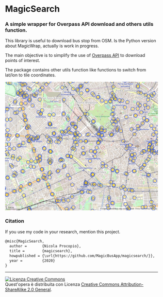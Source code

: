 # MagicSearch
### A simple wrapper for Overpass API download and others utils function.
This library is useful to download bus stop from OSM. Is the Python version about MagicWrap, actually is work in progress.

The main objective is to simplify the use of [Overpass API](https://wiki.openstreetmap.org/wiki/Overpass_API) to download points of interest.

The package contains other utils function like functions to switch from lat/lon to tile coordinates.

![Milano](https://github.com/nickprock/wRappoveRpass/blob/img/export.png)

### Citation
If you use my code in your research, mention this project.
```
@misc{MagicSearch,
  author =       {Nicola Procopio},
  title =        {magicsearch},
  howpublished = {\url{https://github.com/MagicBusApp/magicsearch/}},
  year =         {2020}
}
```
--------------

<a rel="license" href="https://creativecommons.org/licenses/by-sa/2.0/"><img alt="Licenza Creative Commons" style="border-width:0" src="https://i.creativecommons.org/l/by-sa/2.0/88x31.png" /></a><br />Quest'opera è distribuita con Licenza <a rel="license" href="http://creativecommons.org/licenses/by-sa/2.0/">Creative Commons Attribution-ShareAlike 2.0 General</a>.
